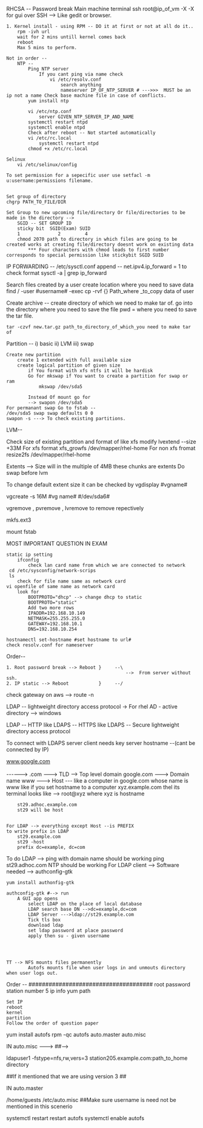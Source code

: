 RHCSA --
 Password break
 Main machine terminal 
    ssh root@ip_of_vm -X
        -X for gui over SSH --> Like gedit or browser.

    1. Kernel install - using RPM -- DO it at first or not at all do it..
        rpm -ivh url 
        wait for 2 mins untill kernel comes back
        reboot
        Max 5 mins to perform.
    
    Not in order --
        NTP --
            Ping NTP server 
                If you cant ping via name check 
                    vi /etc/resolv.conf 
                        search anything 
                        nameserver IP_OF_NTP_SERVER # --->>>  MUST be an ip not a name Check base machine file in case of conflicts.
            yum install ntp 

            vi /etc/ntp.conf 
                server GIVEN_NTP_SERVER_IP_AND_NAME
            systemctl restart ntpd
            systemctl enable ntpd
            Check after reboot -- Not started automatically 
            vi /etc/rc.local
                systemctl restart ntpd
            chmod +x /etc/rc.local
    
    Selinux
        vi /etc/selinux/config

    To set permission for a sepecific user use setfacl -m u:username:permissions filename.
    

    Set group of directory 
    chgrp PATH_TO_FILE/DIR

    Set Group to new upcoming file/directory Or file/directories to be made in the directory --> 
        SGID -- SET GROUP ID
        sticky bit  SGID(Exam) SUID
        1              2         4
        chmod 2070 path to directory in which files are going to be created works at creating file/directory doesnt work on existing data
            *** Four characters with chmod leads to first number corresponds to special permission like stickybit SGID SUID

IP FORWARDING --
/etc/sysctl.conf
    append --
        net.ipv4.ip_forward = 1
    to check  format 
        sysctl -a | grep ip_forward

    
Search files created by a user 
        create location where you need to save data
    find / -user #username# -exec cp -rvf {} Path_where _to_copy data of user

Create archive --
    create directory of which we need to make tar of.
    go into the directory where you need to save the file 
    pwd = where you need to save the tar file.

    tar -czvf new.tar.gz path_to_directory_of_which_you need to make tar of 

Partition -- 
    i) basic 
    ii) LVM
    iii) swap

    Create new partition
        create 1 extended with full available size 
        create logical partition of given size 
            if You format with xfs ntfs it will be hardisk 
            Go for mkswap if You want to create a partition for swap or ram 
                mkswap /dev/sda5
            
            Instead Of mount go for 
            --> swapon /dev/sda5
    For permanant swap Go to fstab --
    /dev/sda5 swap swap defaults 0 0
    swapon -s ---> To check existing partitions. 

LVM--

Check size of existing partition and format of like xfs 
modify 
    lvextend --size +33M
    For xfs format 
    xfs_growfs /dev/mapper/rhel-home
    For non xfs fromat 
        resize2fs /dev/mapper/rhel-home
    
Extents --> Size will in the multiple of 4MB these chunks are extents
Do swap before lvm 

To change default extent size it can be checked by vgdisplay #vgname#

vgcreate -s 16M #vg name# #/dev/sda6#

vgremove , pvremove , lvremove to remove repectively

mkfs.ext3

mount 
fstab



MOST IMPORTANT QUESTION IN EXAM 

    static ip setting
        ifconfig 
            check lan card name from which we are connected to network 
     cd /etc/sysconfig/network-scrips
     ls
        check for file name same as network card
    vi openfile of same name as network card 
        look for 
            BOOTPROTO="dhcp" --> change dhcp to static
            BOOTPROTO="static"
            Add two more rows 
            IPADDR=192.168.10.149
            NETMASK=255.255.255.0
            GATEWAY=192.168.10.1
            DNS=192.168.10.254

    hostnamectl set-hostname #set hostname to url#
    check resolv.conf for nameserver
Order--

    1. Root password break --> Reboot }     --\
                                                -->  From server without ssh.    
    2. IP static --> Reboot           }     --/   

check gateway on aws --> route -n 


LDAP -- lightweight directory access protocol -> For rhel
AD - active directory --> windows 

LDAP -- HTTP like
LDAPS -- HTTPS like
LDAPS -- Secure lightweight directory access protocol

To connect with LDAPS server
    client needs
        key
        server hostname --(cant be connected by IP)

www.google.com  
        \
         \------>  .com ---> TLD --> Top level domain
                    google.com ---> Domain name 
                    www ---> Host --- like a computer in google.com whose name is www like if you set hostname to a computer xyz.example.com thel its terminal looks like --> root@xyz where xyz is hostname

        st29.adhoc.example.com
        st29 will be host


    For LDAP --> everything except Host --is PREFIX
    to write prefix in LDAP
        st29.example.com
        st29 -host
        prefix dc=example, dc=com


To do LDAP --> 
    ping with domain name should be working
    ping st29.adhoc.com
    NTP should be working
    For LDAP client --> Software needed --> authconfig-gtk

    yum install authonfig-gtk

    authconfig-gtk #--> run 
        A GUI app opens
            select LDAP on the place of local database
            LDAP search base DN -->dc=example,dc=com
            LDAP Server --->ldap://st29.example.com
            Tick tls box
            download ldap 
            set ldap password at place password
            apply then su - given username
            



    TT --> NFS mounts files permanently 
            Autofs mounts file when user logs in and unmouts directory when user logs out.






Order -- #####################################
    root password 
    station number 5 
    ip info
    yum path

    Set IP
    reboot
    kernel
    partition
    Follow the order of question paper



yum install autofs
rpm -qc autofs
auto.master
auto.misc

IN  auto.misc ---> ##-->

ldapuser1   -fstype=nfs,rw,vers=3   station205.example.com:path_to_home directory 


##If it mentioned that we are using version 3 ##

IN auto.master

/home/guests    /etc/auto.misc
##Make sure username is need not be mentioned in this scenerio


systemctl restart restart autofs
systemctl enable autofs
